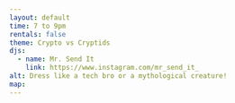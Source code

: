 ```yaml
---
layout: default
time: 7 to 9pm
rentals: false
theme: Crypto vs Cryptids
djs:
  - name: Mr. Send It
    link: https://www.instagram.com/mr_send_it_
alt: Dress like a tech bro or a mythological creature!
map:
---
```

